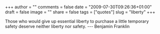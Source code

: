 +++
author = ""
comments = false
date = "2009-07-30T09:26:36+01:00"
draft = false
image = ""
share = false
tags = ["quotes"]
slug = "liberty"
+++

Those who would give up essential liberty to purchase a little temporary
safety deserve neither liberty nor safety. --- Benjamin Franklin

